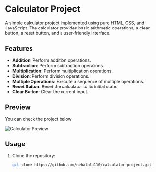 # Calculator Project

A simple calculator project implemented using pure HTML, CSS, and JavaScript. The calculator provides basic arithmetic operations, a clear button, a reset button, and a user-friendly interface.

## Features

- **Addition**: Perform addition operations.
- **Subtraction**: Perform subtraction operations.
- **Multiplication**: Perform multiplication operations.
- **Division**: Perform division operations.
- **Multiple Operations**: Execute a sequence of multiple operations.
- **Reset Button**: Reset the calculator to its initial state.
- **Clear Button**: Clear the current input.

## Preview

You can check the project below

![Calculator Preview](https://nehalali110.github.io/calculatorOdin)

## Usage

1. Clone the repository:

   ```bash
   git clone https://github.com/nehalali110/calculator-project.git
